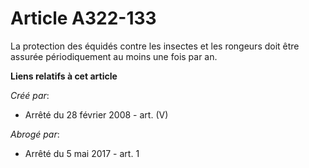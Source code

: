 # Article A322-133

La protection des équidés contre les insectes et les rongeurs doit être assurée périodiquement au moins une fois par an.

**Liens relatifs à cet article**

_Créé par_:

  - Arrêté du 28 février 2008 - art. (V)

_Abrogé par_:

  - Arrêté du 5 mai 2017 - art. 1
